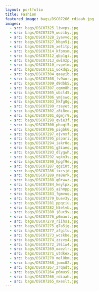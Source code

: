 ```yaml
---
layout: portfolio
title: Fashion
featured_image: bags/DSC07266_rdiaah.jpg
images:
  - src: bags/DSC07325_liwxps.jpg
  - src: bags/DSC07329_wuziby.jpg
  - src: bags/DSC07328_iyavvq.jpg
  - src: bags/DSC07327_bbgn5j.jpg
  - src: bags/DSC07326_xetitp.jpg
  - src: bags/DSC07314_kfpmsm.jpg
  - src: bags/DSC07312_qbp1gi.jpg
  - src: bags/DSC07313_owimzp.jpg
  - src: bags/DSC07310_rvpetm.jpg
  - src: bags/DSC07311_uokdq5.jpg
  - src: bags/DSC07304_qaayib.jpg
  - src: bags/DSC07308_fv9wor.jpg
  - src: bags/DSC07309_d9dbb5.jpg
  - src: bags/DSC07307_cqmm8h.jpg
  - src: bags/DSC07305_ubcl45.jpg
  - src: bags/DSC07306_ymjswq.jpg
  - src: bags/DSC07303_hkfg0g.jpg
  - src: bags/DSC07299_rzeyet.jpg
  - src: bags/DSC07302_z8i8eo.jpg
  - src: bags/DSC07301_dgmjr9.jpg
  - src: bags/DSC07298_qvie3f.jpg
  - src: bags/DSC07300_phoqt5.jpg
  - src: bags/DSC07296_pigbk6.jpg
  - src: bags/DSC07297_ojvnxf.jpg
  - src: bags/DSC07295_pspari.jpg
  - src: bags/DSC07294_iakr0o.jpg
  - src: bags/DSC07291_g3iaeq.jpg
  - src: bags/DSC07293_dlygwh.jpg
  - src: bags/DSC07292_vgkn3s.jpg
  - src: bags/DSC07290_hpgf9e.jpg
  - src: bags/DSC07287_qgzi0t.jpg
  - src: bags/DSC07286_ixcsjd.jpg
  - src: bags/DSC07289_na8erk.jpg
  - src: bags/DSC07288_q0rwwz.jpg
  - src: bags/DSC07284_keylpx.jpg
  - src: bags/DSC07285_aihmpp.jpg
  - src: bags/DSC07283_fgmvuq.jpg
  - src: bags/DSC07279_buev3y.jpg
  - src: bags/DSC07281_ppqciu.jpg
  - src: bags/DSC07282_h5elvb.jpg
  - src: bags/DSC07280_j8uc9v.jpg
  - src: bags/DSC07276_p6maol.jpg
  - src: bags/DSC07278_riihs1.jpg
  - src: bags/DSC07275_g7a5jg.jpg
  - src: bags/DSC07277_afgitu.jpg
  - src: bags/DSC07273_wcskbe.jpg
  - src: bags/DSC07274_zzzvy4.jpg
  - src: bags/DSC07272_i9iiw4.jpg
  - src: bags/DSC07269_oaezlr.jpg
  - src: bags/DSC07271_utdkex.jpg
  - src: bags/DSC07270_mel0bm.jpg
  - src: bags/DSC07268_jomx02.jpg
  - src: bags/DSC07267_zrqadt.jpg
  - src: bags/DSC07264_p6mus9.jpg
  - src: bags/DSC07266_rdiaah.jpg
  - src: bags/DSC07265_mxeslt.jpg
---
```


